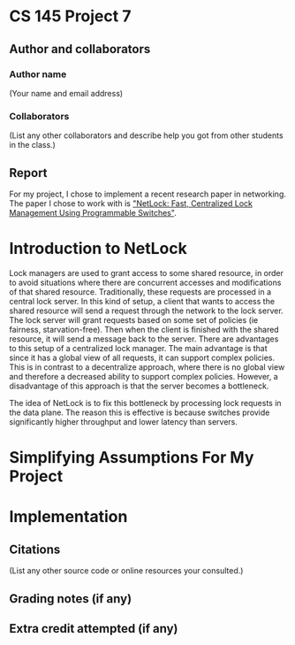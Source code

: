 # CS 145 Project 7

## Author and collaborators
### Author name
(Your name and email address)

### Collaborators
(List any other collaborators and describe help you got from other students in the class.)

## Report
For my project, I chose to implement a recent research paper in networking.  The paper I chose to work with is ["NetLock: Fast, Centralized Lock Management Using Programmable Switches"](https://courses.grainger.illinois.edu/CS598HPN/fa2020/papers/netlock.pdf).

# Introduction to NetLock
Lock managers are used to grant access to some shared resource, in order to avoid situations where there are concurrent accesses and modifications of that shared resource.  Traditionally, these requests are processed in a central lock server.  In this kind of setup, a client that wants to access the shared resource will send a request through the network to the lock server.  The lock server will grant requests based on some set of policies (ie fairness, starvation-free).  Then when the client is finished with the shared resource, it will send a message back to the server.  There are advantages to this setup of a centralized lock manager.  The main advantage is that since it has a global view of all requests, it can support complex policies.  This is in contrast to a decentralize approach, where there is no global view and therefore a decreased ability to support complex policies.  However, a disadvantage of this approach is that the server becomes a bottleneck.

The idea of NetLock is to fix this bottleneck by processing lock requests in the data plane.  The reason this is effective is because switches provide significantly higher throughput and lower latency than servers.

# Simplifying Assumptions For My Project

# Implementation


## Citations
(List any other source code or online resources your consulted.)

## Grading notes (if any)

## Extra credit attempted (if any)
